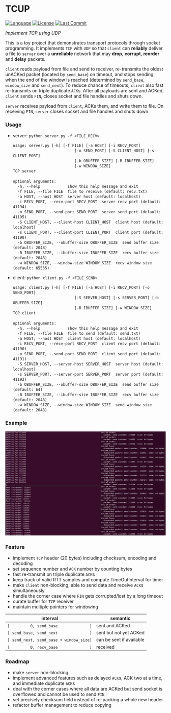 # TCUP
[![Language](https://img.shields.io/github/languages/top/zackxzhang/tcup)](https://github.com/zackxzhang/tcup)
[![License](https://img.shields.io/github/license/zackxzhang/tcup)](https://opensource.org/licenses/BSD-3-Clause)
[![Last Commit](https://img.shields.io/github/last-commit/zackxzhang/tcup)](https://github.com/zackxzhang/tcup)

*Implement TCP using UDP*


This is a toy project that demonstrates transport protocols through socket programming.
It implements `TCP` with `UDP` so that `client` can **reliably** deliver a file to `server`
over a **unreliable** network that may **drop**, **corrupt**, **reorder** and **delay** packets.

`client` reads payload from file and send to receiver, re-transmits the oldest unACKed packet (located by `send_base`) on timeout,
and stops sending when the end of the window is reached (determined by `send_base`, `window_size` and `send_next`).
To reduce chance of timeouts, `client` also fast re-transmits on triple duplicate `ACK`s.
After all payloads are sent and ACKed, `client` sends `FIN`, closes socket and file handles and shuts down.

`server` receives payload from `client`, ACKs them, and write them to file.
On receiving `FIN`, `server` closes socket and file handles and shuts down.


### Usage
- server: `python server.py -f <FILE_RECV>`
    ```
    usage: server.py [-h] [-f FILE] [-a HOST] [-i RECV_PORT]
                               [-o SEND_PORT] [-S CLIENT_HOST] [-s CLIENT_PORT]
                               [-b OBUFFER_SIZE] [-B IBUFFER_SIZE]
                               [-w WINDOW_SIZE]
    TCP server

    optional arguments:
      -h, --help            show this help message and exit
      -f FILE, --file FILE  file to receive (default: recv.txt)
      -a HOST, --host HOST  server host (default: localhost)
      -i RECV_PORT, --recv-port RECV_PORT  server recv port (default: 41194)
      -o SEND_PORT, --send-port SEND_PORT  server send port (default: 41195)
      -S CLIENT_HOST, --client-host CLIENT_HOST  client host (default: localhost)
      -s CLIENT_PORT, --client-port CLIENT_PORT  client port (default: 41190)
      -b OBUFFER_SIZE, --obuffer-size OBUFFER_SIZE  send buffer size (default: 2048)
      -B IBUFFER_SIZE, --ibuffer-size IBUFFER_SIZE  recv buffer size (default: 2048)
      -w WINDOW_SIZE, --window-size WINDOW_SIZE  recv window size (default: 65535)
    ```
- client: `python client.py -f <FILE_SEND>`
    ```
    usage: client.py [-h] [-f FILE] [-a HOST] [-i RECV_PORT] [-o SEND_PORT]
                               [-S SERVER_HOST] [-s SERVER_PORT] [-b OBUFFER_SIZE]
                               [-B IBUFFER_SIZE] [-w WINDOW_SIZE]
    TCP client

    optional arguments:
      -h, --help            show this help message and exit
      -f FILE, --file FILE  file to send (default: send.txt)
      -a HOST, --host HOST  client host (default: localhost)
      -i RECV_PORT, --recv-port RECV_PORT  client recv port (default: 41190)
      -o SEND_PORT, --send-port SEND_PORT  client send port (default: 41191)
      -S SERVER_HOST, --server-host SERVER_HOST  server host (default: localhost)
      -s SERVER_PORT, --server-port SERVER_PORT  server port (default: 41192)
      -b OBUFFER_SIZE, --obuffer-size OBUFFER_SIZE  send buffer size (default: 64)
      -B IBUFFER_SIZE, --ibuffer-size IBUFFER_SIZE  recv buffer size (default: 2048)
      -w WINDOW_SIZE, --window-size WINDOW_SIZE  send window size (default: 2048)
    ```


### Example
![alt text](./example.png)


### Feature
- implement `TCP` header (20 bytes) including checksum, encoding and decoding
- set sequence number and `ACK` number by counting bytes
- fast re-transmit on triple duplicate `ACK`s
- keep track of valid RTT samples and compute TimeOutInterval for timer
- make `client` non-blocking, able to send data and receive `ACK`s simultaneously
- handle the corner case where `FIN` gets corrupted/lost by a long timeout
- curate buffer for `TCP` receiver
- maintain multiple pointers for windowing

|   interval                              | semantic                    |
|-----------------------------------------|-----------------------------|
| `[         0, send_base              )` | sent and ACKed              |
| `[ send_base, send_next              )` | sent but not yet ACKed      |
| `[ send_next, send_base + window_size)` | can be sent if available    |
| `[         0, recv_base              )` | received                    |


### Roadmap
- make `server` non-blocking
- implement advanced features such as delayed `ACK`s, ACK two at a time, and immediate duplicate `ACK`s
- deal with the corner cases where all data are ACKed but send socket is overflowed and cannot be used to send `FIN`
- set precisely checksum field instead of re-packing a whole new header
- refactor buffer management to reduce copying
